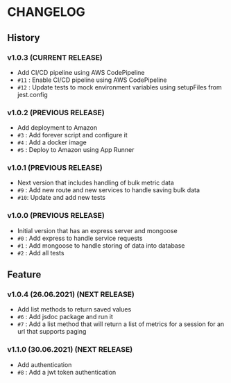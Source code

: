 # CHANGELOG

## History

### v1.0.3 (CURRENT RELEASE)

* Add CI/CD pipeline using AWS CodePipeline
* `#11` : Enable CI/CD pipeline using AWS CodePipeline
* `#12` : Update tests to mock environment variables using setupFiles from jest.config

### v1.0.2 (PREVIOUS RELEASE)

* Add deployment to Amazon
* `#3` : Add forever script and configure it
* `#4` : Add a docker image
* `#5` : Deploy to Amazon using App Runner

### v1.0.1 (PREVIOUS RELEASE)

* Next version that includes handling of bulk metric data
* `#9` : Add new route and new services to handle saving bulk data
* `#10`: Update and add new tests

### v1.0.0 (PREVIOUS RELEASE)

* Initial version that has an express server and mongoose
* `#0` : Add express to handle service requests
* `#1` : Add mongoose to handle storing of data into database
* `#2` : Add all tests

## Feature

### v1.0.4 (26.06.2021) (NEXT RELEASE)

* Add list methods to return saved values
* `#6` : Add jsdoc package and run it
* `#7` : Add a list method that will return a list of metrics for a session for an url that supports paging

### v1.1.0 (30.06.2021) (NEXT RELEASE)

* Add authentication
* `#8` : Add a jwt token authentication 